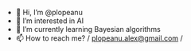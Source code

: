 - 👋 Hi, I’m @plopeanu
- 👀 I’m interested in AI
- 🌱 I’m currently learning Bayesian algorithms
- 📫 How to reach me? / plopeanu.alex@gmail.com /

<!---
plopeanu/plopeanu is a ✨ special ✨ repository because its `README.md` (this file) appears on your GitHub profile.
You can click the Preview link to take a look at your changes.
--->

